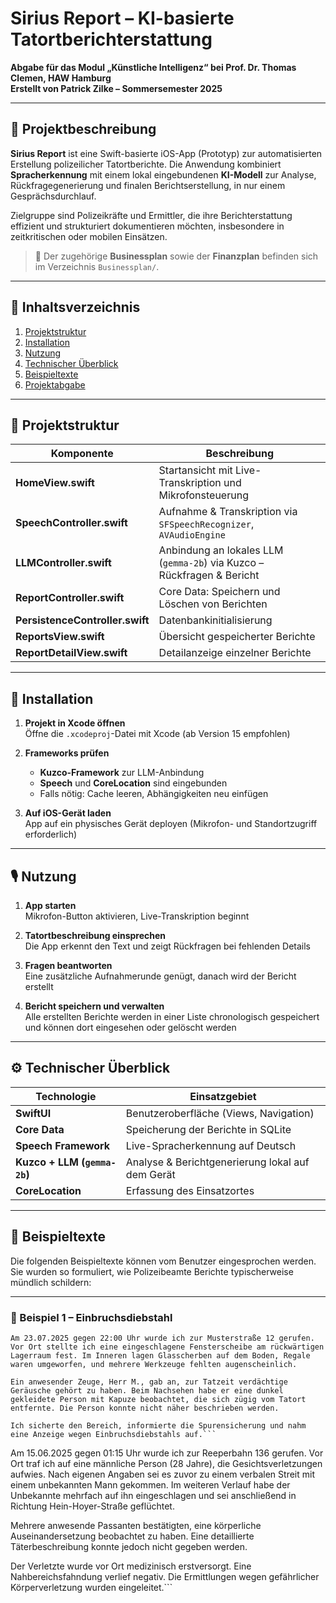# Sirius Report – KI-basierte Tatortberichterstattung

**Abgabe für das Modul „Künstliche Intelligenz“ bei Prof. Dr. Thomas Clemen, HAW Hamburg**  
**Erstellt von Patrick Zilke – Sommersemester 2025**

---

## 📌 Projektbeschreibung

**Sirius Report** ist eine Swift-basierte iOS-App (Prototyp) zur automatisierten Erstellung polizeilicher Tatortberichte. Die Anwendung kombiniert **Spracherkennung** mit einem lokal eingebundenen **KI-Modell** zur Analyse, Rückfragegenerierung und finalen Berichtserstellung, in nur einem Gesprächsdurchlauf.

Zielgruppe sind Polizeikräfte und Ermittler, die ihre Berichterstattung effizient und strukturiert dokumentieren möchten, insbesondere in zeitkritischen oder mobilen Einsätzen.

> 📁 Der zugehörige **Businessplan** sowie der **Finanzplan** befinden sich im Verzeichnis `Businessplan/`.

---

## 📁 Inhaltsverzeichnis

1. [Projektstruktur](#projektstruktur)
2. [Installation](#installation)
3. [Nutzung](#nutzung)
4. [Technischer Überblick](#technischer-überblick)
5. [Beispieltexte](#beispieltexte)
6. [Projektabgabe](#projektabgabe)

---

## 🧱 Projektstruktur

| Komponente                | Beschreibung |
|--------------------------|--------------|
| **HomeView.swift**       | Startansicht mit Live-Transkription und Mikrofonsteuerung |
| **SpeechController.swift** | Aufnahme & Transkription via `SFSpeechRecognizer`, `AVAudioEngine` |
| **LLMController.swift**  | Anbindung an lokales LLM (`gemma-2b`) via Kuzco – Rückfragen & Bericht |
| **ReportController.swift** | Core Data: Speichern und Löschen von Berichten |
| **PersistenceController.swift** | Datenbankinitialisierung |
| **ReportsView.swift**    | Übersicht gespeicherter Berichte |
| **ReportDetailView.swift** | Detailanzeige einzelner Berichte |

---

## 🚀 Installation

1. **Projekt in Xcode öffnen**  
   Öffne die `.xcodeproj`-Datei mit Xcode (ab Version 15 empfohlen)

2. **Frameworks prüfen**  
   - **Kuzco-Framework** zur LLM-Anbindung
   - **Speech** und **CoreLocation** sind eingebunden
   - Falls nötig: Cache leeren, Abhängigkeiten neu einfügen

3. **Auf iOS-Gerät laden**  
   App auf ein physisches Gerät deployen (Mikrofon- und Standortzugriff erforderlich)

---

## 🎙️ Nutzung

1. **App starten**  
   Mikrofon-Button aktivieren, Live-Transkription beginnt

2. **Tatortbeschreibung einsprechen**  
   Die App erkennt den Text und zeigt Rückfragen bei fehlenden Details

3. **Fragen beantworten**  
   Eine zusätzliche Aufnahmerunde genügt, danach wird der Bericht erstellt

4. **Bericht speichern und verwalten**  
   Alle erstellten Berichte werden in einer Liste chronologisch gespeichert und können dort eingesehen oder gelöscht werden

---

## ⚙️ Technischer Überblick

| Technologie | Einsatzgebiet |
|-------------|----------------|
| **SwiftUI** | Benutzeroberfläche (Views, Navigation) |
| **Core Data** | Speicherung der Berichte in SQLite |
| **Speech Framework** | Live-Spracherkennung auf Deutsch |
| **Kuzco + LLM (`gemma-2b`)** | Analyse & Berichtgenerierung lokal auf dem Gerät |
| **CoreLocation** | Erfassung des Einsatzortes |

---

## 📝 Beispieltexte

Die folgenden Beispieltexte können vom Benutzer eingesprochen werden. Sie wurden so formuliert, wie Polizeibeamte Berichte typischerweise mündlich schildern:

---

### 📄 Beispiel 1 – Einbruchsdiebstahl

```
Am 23.07.2025 gegen 22:00 Uhr wurde ich zur Musterstraße 12 gerufen. Vor Ort stellte ich eine eingeschlagene Fensterscheibe am rückwärtigen Lagerraum fest. Im Inneren lagen Glasscherben auf dem Boden, Regale waren umgeworfen, und mehrere Werkzeuge fehlten augenscheinlich.

Ein anwesender Zeuge, Herr M., gab an, zur Tatzeit verdächtige Geräusche gehört zu haben. Beim Nachsehen habe er eine dunkel gekleidete Person mit Kapuze beobachtet, die sich zügig vom Tatort entfernte. Die Person konnte nicht näher beschrieben werden.

Ich sicherte den Bereich, informierte die Spurensicherung und nahm eine Anzeige wegen Einbruchsdiebstahls auf.```

```
Am 15.06.2025 gegen 01:15 Uhr wurde ich zur Reeperbahn 136 gerufen. Vor Ort traf ich auf eine männliche Person (28 Jahre), die Gesichtsverletzungen aufwies. Nach eigenen Angaben sei es zuvor zu einem verbalen Streit mit einem unbekannten Mann gekommen. Im weiteren Verlauf habe der Unbekannte mehrfach auf ihn eingeschlagen und sei anschließend in Richtung Hein-Hoyer-Straße geflüchtet.

Mehrere anwesende Passanten bestätigten, eine körperliche Auseinandersetzung beobachtet zu haben. Eine detaillierte Täterbeschreibung konnte jedoch nicht gegeben werden.

Der Verletzte wurde vor Ort medizinisch erstversorgt. Eine Nahbereichsfahndung verlief negativ. Die Ermittlungen wegen gefährlicher Körperverletzung wurden eingeleitet.```
